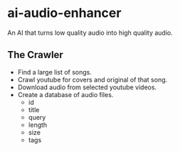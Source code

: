 # ai-audio-enhancer
An AI that turns low quality audio into high quality audio.

## The Crawler

- Find a large list of songs.
- Crawl youtube for covers and original of that song.
- Download audio from selected youtube videos.
- Create a database of audio files.
    - id
    - title
    - query
    - length
    - size
    - tags
